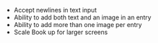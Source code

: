 * Accept newlines in text input
* Ability to add both text and an image in an entry
* Ability to add more than one image per entry
* Scale Book up for larger screens
